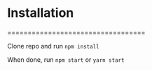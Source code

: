 # Installation 
==================================

Clone repo and run `npm install`

When done, run `npm start` or `yarn start`